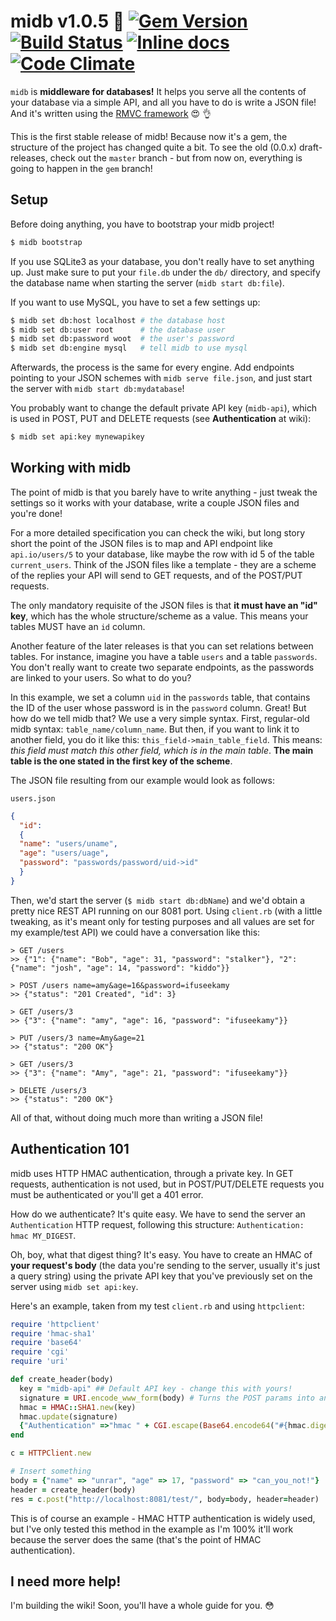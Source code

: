 # midb v1.0.5 :no_good: [![Gem Version](https://badge.fury.io/rb/midb.svg)](http://badge.fury.io/rb/midb) [![Build Status](https://travis-ci.org/unrar/midb.svg)](https://travis-ci.org/unrar/midb) [![Inline docs](http://inch-ci.org/github/unrar/midb.svg?branch=gem&style=shields)](http://inch-ci.org/github/unrar/midb) [![Code Climate](https://codeclimate.com/github/unrar/midb/badges/gpa.svg)](https://codeclimate.com/github/unrar/midb)

`midb` is **middleware for databases!** It helps you serve all the contents of your database via a simple API, and all
you have to do is write a JSON file! And it's written using the [RMVC framework](https://github.com/unrar/rmvc) :heart_eyes: :ok_hand:

This is the first stable release of midb! Because now it's a gem, the structure of the project has changed quite a bit. To see the old (0.0.x) draft-releases, check out the `master` branch - but from now on, everything is going to happen in the `gem` branch!

## Setup
Before doing anything, you have to bootstrap your midb project!

```bash
$ midb bootstrap
```

If you use SQLite3 as your database, you don't really have to set anything up. Just make sure to put your `file.db` under the `db/` directory, and specify the database name when starting the server (`midb start db:file`).

If you want to use MySQL, you have to set a few settings up:

```bash
$ midb set db:host localhost # the database host
$ midb set db:user root      # the database user
$ midb set db:password woot  # the user's password
$ midb set db:engine mysql   # tell midb to use mysql
```

Afterwards, the process is the same for every engine. Add endpoints pointing to your JSON schemes with `midb serve file.json`, and just start the server with `midb start db:mydatabase`!

You probably want to change the default private API key (`midb-api`), which is used in POST, PUT and DELETE requests (see **Authentication** at wiki):

```bash
$ midb set api:key mynewapikey
```

## Working with midb
The point of midb is that you barely have to write anything - just tweak the settings so it works with your database, write a couple JSON files and you're done!

For a more detailed specification you can check the wiki, but long story short the point of the JSON files is to map and API endpoint like `api.io/users/5` to your database, like maybe the row with id 5 of the table `current_users`. Think of the JSON files like a template - they are a scheme of the replies your API will send to GET requests, and of the POST/PUT requests.

The only mandatory requisite of the JSON files is that **it must have an "id" key**, which has the whole structure/scheme as a value. This means your tables MUST have an `id` column.

Another feature of the later releases is that you can set relations between tables. For instance, imagine you have a table `users` and a table `passwords`. You don't really want to create two separate endpoints, as the passwords are linked to your users. So what to do you? 

In this example, we set a column `uid` in the `passwords` table, that contains the ID of the user whose password is in the `password` column. Great! But how do we tell midb that? 
We use a very simple syntax. First, regular-old midb syntax: `table_name/column_name`. But then, if you want to link it to another field, you do it like this: `this_field->main_table_field`. This means: *this field must match this other field, which is in the main table*. **The main table is the one stated in the first key of the scheme**.

The JSON file resulting from our example would look as follows:

`users.json`

```json
{
  "id":
  {
  "name": "users/uname",
  "age": "users/uage",
  "password": "passwords/password/uid->id"
  }
}
```

Then, we'd start the server (`$ midb start db:dbName`) and we'd obtain a pretty nice REST API running on our 8081 port. Using `client.rb` (with a little tweaking, as it's meant only for testing purposes and all values are set for my example/test API) we could have a conversation like this:

```
> GET /users
>> {"1": {"name": "Bob", "age": 31, "password": "stalker"}, "2": {"name": "josh", "age": 14, "password": "kiddo"}}

> POST /users name=amy&age=16&password=ifuseekamy
>> {"status": "201 Created", "id": 3}

> GET /users/3
>> {"3": {"name": "amy", "age": 16, "password": "ifuseekamy"}}

> PUT /users/3 name=Amy&age=21
>> {"status": "200 OK"}

> GET /users/3
>> {"3": {"name": "Amy", "age": 21, "password": "ifuseekamy"}}

> DELETE /users/3
>> {"status": "200 OK"}
```

All of that, without doing much more than writing a JSON file!

## Authentication 101
midb uses HTTP HMAC authentication, through a private key. In GET requests, authentication is not used, but in POST/PUT/DELETE requests you must be authenticated or you'll get a 401 error. 

How do we authenticate? It's quite easy. We have to send the server an `Authentication` HTTP request, following this structure: `Authentication: hmac MY_DIGEST`.

Oh, boy, what that digest thing? It's easy. You have to create an HMAC of **your request's body** (the data you're sending to the server, usually it's just a query string) using the private API key that you've previously set on the server using `midb set api:key`.

Here's an example, taken from my test `client.rb` and using `httpclient`:

```ruby
require 'httpclient'
require 'hmac-sha1'
require 'base64'
require 'cgi'
require 'uri'

def create_header(body)
  key = "midb-api" ## Default API key - change this with yours!
  signature = URI.encode_www_form(body) # Turns the POST params into an encoded query string
  hmac = HMAC::SHA1.new(key)
  hmac.update(signature)
  {"Authentication" =>"hmac " + CGI.escape(Base64.encode64("#{hmac.digest}"))}
end

c = HTTPClient.new

# Insert something
body = {"name" => "unrar", "age" => 17, "password" => "can_you_not!"}
header = create_header(body)
res = c.post("http://localhost:8081/test/", body=body, header=header)
```

This is of course an example - HMAC HTTP authentication is widely used, but I've only tested this method in the example as I'm 100% it'll work because the server does the same (that's the point of HMAC authentication).

## I need more help!
I'm building the wiki! Soon, you'll have a whole guide for you. :flushed: